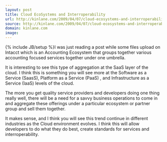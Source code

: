 ```yaml
---
layout: post
title: Cloud EcoSystems and Interroperability
url: http://kinlane.com/2009/04/07/cloud-ecosystems-and-interroperability/
source: http://kinlane.com/2009/04/07/cloud-ecosystems-and-interroperability/
domain: kinlane.com
image: 
---
```

{% include JB/setup %}I was just reading a post while some files upload on Intacct which is an Accounting Ecosystem that groups together various accounting focused services together under one umbrella.<p></p>
It is interesting to see this type of aggregation at the SaaS layer of the cloud. I think this is something you will see more at the Software as a Service (SaasS), Platform as a Service (PaaS) , and Infrastructure as a Service (IaaS) levels of the cloud.<p></p>
The more you get quality service providers and developers doing one thing really well, there will be a need for a savvy business operations to come in and aggregate these offerings under a particular ecosystem or partner group and sell them together.<p></p>
It makes sense, and I think you will see this trend continue in different industries as the Cloud environment evolves. I think this will allow developers to do what they do best, create standards for services and interroperability.
